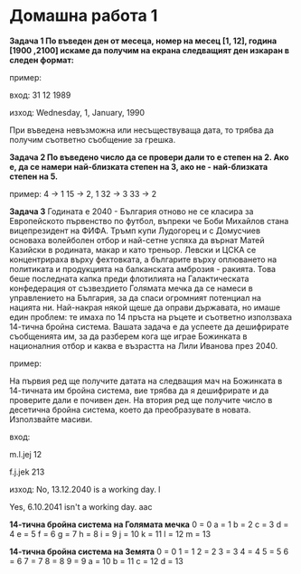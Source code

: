 # Домашна работа 1

**Задача 1
По въведен ден от месеца, номер на месец [1, 12], година [1900 ,2100] искаме да получим на екрана следващият ден изкаран в следен формат:**

пример:

вход: 31 12 1989

изход: Wednesday, 1, January, 1990

При въведена невъзможна или несъществуваща дата, то трябва да получим съответно съобщение за грешка.

**Задача 2
По въведено число да се провери дали то е степен на 2. Ако е, да се намери най-близката степен на 3, ако не - най-близката степен на 5.**

пример:
4 -> 1
15 -> 2, 1
32 -> 3
33 -> 2

**Задача 3**
Годината е 2040 - България отново не се класира за Европейското първенство по футбол, въпреки че Боби Михайлов стана вицепрезидент на ФИФА. Тръмп купи Лудогорец и с Домусчиев основаха волейболен отбор и най-сетне успяха да върнат Матей Казийски в родината, макар и като треньор. Левски и ЦСКА се концентрираха върху фехтовката, а българите върху оплюването на политиката и продукцията на балканската амброзия - ракията. Това беше последната капка преди флотилията на Галактическата конфедерация от съзвездието Голямата мечка да се намеси в управлението на България, за да спаси огромният потенциал на нацията ни. Най-накрая някой щеше да оправи държавата, но имаше един проблем: те имаха по 14 пръста на ръцете и съответно използваха 14-тична бройна система. Вашата задача е да успеете да дешифрирате съобщенията им, за да разберем кога ще играе Божинката в националния отбор и каква е възрастта на Лили Иванова през 2040.

пример:

На първия ред ще получите датата на следващия мач на Божинката в 14-тичната им бройна система, вие трябва да я дешифрирате и да проверите дали е почивен ден.
На втория ред ще получите число в десетична бройна система, което да преобразувате в новата.
Използвайте масиви.

вход:

m.l.jej
12

f.j.jek
213

изход:
No, 13.12.2040 is a working day.
l

Yes, 6.10.2041 isn't a working day.
aac

**14-тична бройна система на Голямата мечка**
0 = 0
a = 1
b = 2
c = 3
d = 4
e = 5
f = 6
g = 7
h = 8
i = 9
j = 10
k = 11
l = 12
m = 13

**14-тична бройна система на Земята**
0 = 0
1 = 1
2 = 2
3 = 3
4 = 4
5 = 5
6 = 6
7 = 7
8 = 8
9 = 9
a = 10
b = 11
c = 12
d = 13
